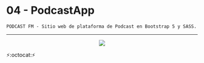 # 04 - PodcastApp
~~~
PODCAST FM - Sitio web de plataforma de Podcast en Bootstrap 5 y SASS.
~~~
---
<p align="center" font-weight="bold">
      <img src="https://img.shields.io/badge/ESTADO-COMPLETADO-brightgreen?style=social&logo=Bootstrap">
</p>

:zap::octocat::zap: